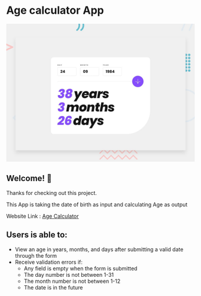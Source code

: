 # Age calculator App

![Design preview for the Age calculator App](./design/desktop-preview.jpg)

## Welcome! 👋

Thanks for checking out this project.

This App is taking the date of birth as input and calculating Age as output

Website Link : [Age Calculator](https://abdallhelzorkany.github.io/AgeCalculator/)

## Users is able to:

- View an age in years, months, and days after submitting a valid date through the form
- Receive validation errors if:
  - Any field is empty when the form is submitted
  - The day number is not between 1-31
  - The month number is not between 1-12
  - The date is in the future
